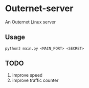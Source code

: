 # Outernet-server

An Outernet Linux server

## Usage

```
python3 main.py <MAIN_PORT> <SECRET>
```

## TODO

1. improve speed
2. improve traffic counter